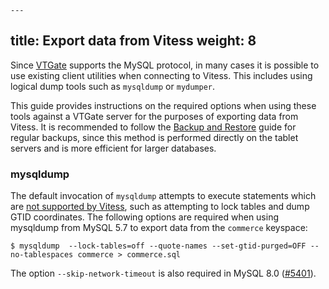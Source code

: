 	---
title: Export data from Vitess
weight: 8
---

Since [VTGate](../../concepts/vtgate/) supports the MySQL protocol, in many cases it is possible to use existing client utilities when connecting to Vitess.  This includes using logical dump tools such as `mysqldump` or `mydumper`.

This guide provides instructions on the required options when using these tools against a VTGate server for the purposes of exporting data from Vitess. It is recommended to follow the [Backup and Restore](../backup-and-restore/) guide for regular backups, since this method is performed directly on the tablet servers and is more efficient for larger databases. 

### mysqldump

The default invocation of `mysqldump` attempts to execute statements which are [not supported by Vitess](../../reference/mysql-compatibility/), such as attempting to lock tables and dump GTID coordinates. The following options are required when using mysqldump from MySQL 5.7 to export data from the `commerce` keyspace:

```
$ mysqldump  --lock-tables=off --quote-names --set-gtid-purged=OFF --no-tablespaces commerce > commerce.sql
```

The option `--skip-network-timeout` is also required in MySQL 8.0 ([#5401](https://github.com/vitessio/vitess/issues/5401)).

